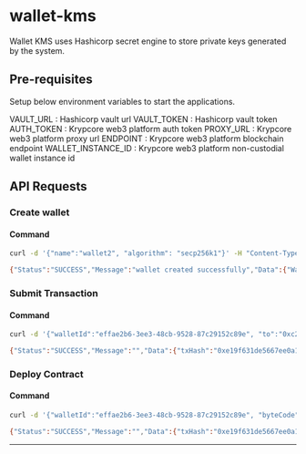 # wallet-kms

Wallet KMS uses Hashicorp secret engine to store private keys generated by the system. 

## Pre-requisites

Setup below environment variables to start the applications.

VAULT_URL : Hashicorp vault url
VAULT_TOKEN : Hashicorp vault token
AUTH_TOKEN : Krypcore web3 platform auth token
PROXY_URL : Krypcore web3 platform proxy url
ENDPOINT : Krypcore web3 platform blockchain endpoint
WALLET_INSTANCE_ID : Krypcore web3 platform non-custodial wallet instance id

## API Requests

### Create wallet

#### Command
```bash 
curl -d '{"name":"wallet2", "algorithm": "secp256k1"}' -H "Content-Type: application/json" -X POST http://localhost:8889/wallet/createWallet
```

```bash
{"Status":"SUCCESS","Message":"wallet created successfully","Data":{"WalletId":"effae2b6-3ee3-48cb-9528-87c29152c89e"}}
```

### Submit Transaction

#### Command
```bash 
curl -d '{"walletId":"effae2b6-3ee3-48cb-9528-87c29152c89e", "to":"0xc2de797fab7d2d2b26246e93fcf2cd5873a90b10","chainId":80001,"method":"store","params":[{"type":"uint256","value":35}],"isContractTxn":true,"contractABI":"[{\"inputs\":[{\"internalType\":\"uint256\",\"name\":\"num\",\"type\":\"uint256\"}],\"name\":\"store\",\"outputs\":[],\"stateMutability\":\"nonpayable\",\"type\":\"function\"},{\"inputs\":[],\"name\":\"retrieve\",\"outputs\":[{\"internalType\":\"uint256\",\"name\":\"\",\"type\":\"uint256\"}],\"stateMutability\":\"view\",\"type\":\"function\"}]"}' -H "Content-Type: application/json" -H "instanceId: INS_WA_4_2023630" -H "Authorization: 49817601-81d6-4863-bc70-619211d35efd_dcd96173-bd93-46ff-8d3a-a98baeb4fa87" -X POST http://localhost:8889/wallet/submitTransaction
```

```bash
{"Status":"SUCCESS","Message":"","Data":{"txHash":"0xe19f631de5667ee0a1f0ce37f8fd50b46ba32b58946d310cccc0524be8e1e43b"}}
```

### Deploy Contract

#### Command
```bash 
curl -d '{"walletId":"effae2b6-3ee3-48cb-9528-87c29152c89e", "byteCode": "", "abi":"", "params": []}' -H "Content-Type: application/json" -H "instanceId: INS_WA_4_2023630" -H "Authorization: 49817601-81d6-4863-bc70-619211d35efd_dcd96173-bd93-46ff-8d3a-a98baeb4fa87" -X POST http://localhost:8889/wallet/deployContract
```

```bash
{"Status":"SUCCESS","Message":"","Data":{"txHash":"0xe19f631de5667ee0a1f0ce37f8fd50b46ba32b58946d310cccc0524be8e1e43b"}}
```
---
